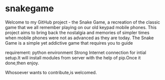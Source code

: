 # snakegame
Welcome to my GitHub project - the Snake Game, a recreation of the classic game that we all remember playing on our old keypad mobile phones.  This project aims to bring back the nostalgia and memories of simpler times when mobile phones were not as advanced as they are today. The Snake Game is a simple yet addictive game that requires you to guide

requirement:
python environment
Strong Internet connection for intial setup.It will install modules from server with the help of pip.Once it done,then enjoy.

Whosoever wants to contribute,is welcomed.
